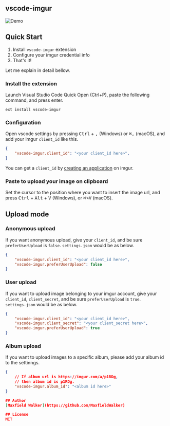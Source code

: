 ## vscode-imgur

![Demo](http://i.imgur.com/jPm7V6t.gif)


## Quick Start

1. Install `vscode-imgur` extension
1. Configure your imgur credential info
1. That's it!

Let me explain in detail bellow.

### Install the extension
Launch Visual Studio Code Quick Open (Ctrl+P), paste the following command, and press enter.

```
ext install vscode-imgur
```

### Configuration
Open vscode settings by pressing <kbd>Ctrl</kbd> + <kbd>,</kbd> (Windows) or <kbd>⌘,</kbd> (macOS),
and add your imgur `client_id` like this. 

```json
{
    "vscode-imgur.client_id": "<your client_id here>",
}
```

You can get a `client_id` by [creating an application](https://api.imgur.com/oauth2/addclient) on imgur.

### Paste to upload your image on clipboard
Set the cursor to the position where you want to insert the image url, and press
<kbd>Ctrl</kbd> + <kbd>Alt</kbd> + <kbd>V</kbd> (Windows), or <kbd>⌘⌥V</kbd> (macOS).


## Upload mode

### Anonymous upload
If you want anonymous upload, give your `client_id`, and be sure `preferUserUpload` is `false`.
`settings.json` would be as below.

```json
{
    "vscode-imgur.client_id": "<your client_id here>",
    "vscode-imgur.preferUserUpload": false
}
```

### User upload
If you want to upload image belonging to your imgur account, 
give your `client_id`, `client_secret`, and be sure `preferUserUpload` is `true`.
`settings.json` would be as below.

```json
{
    "vscode-imgur.client_id": "<your client_id here>",
    "vscode-imgur.client_secret": "<your client_secret here>",
    "vscode-imgur.preferUserUpload": true
}
```

### Album upload

If you want to upload images to a specific album, 
please add your album id to the settinngs.

```json
{
    // If album url is https://imgur.com/a/p1RDg,
    // then album id is p1RDg.
    "vscode-imgur.album_id": "<album id here>"
}

## Author
[Maxfield Walker](https://github.com/MaxfieldWalker)

## License
MIT

